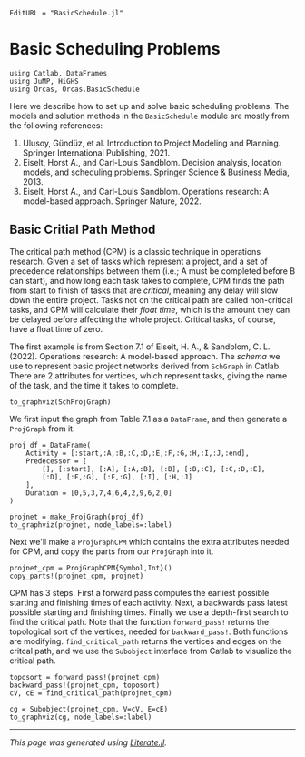 ```@meta
EditURL = "BasicSchedule.jl"
```

 # Basic Scheduling Problems

````@example BasicSchedule
using Catlab, DataFrames
using JuMP, HiGHS
using Orcas, Orcas.BasicSchedule
````

Here we describe how to set up and solve basic scheduling problems. The models and
solution methods in the `BasicSchedule` module are mostly from the following references:
  1. Ulusoy, Gündüz, et al. Introduction to Project Modeling and Planning. Springer International Publishing, 2021.
  2. Eiselt, Horst A., and Carl-Louis Sandblom. Decision analysis, location models, and scheduling problems. Springer Science & Business Media, 2013.
  3. Eiselt, Horst A., and Carl-Louis Sandblom. Operations research: A model-based approach. Springer Nature, 2022.

## Basic Critial Path Method

The critical path method (CPM) is a classic technique in operations research. Given a set of tasks which represent
a project, and a set of precedence relationships between them (i.e.; A must be completed before B can start), and
how long each task takes to complete, CPM finds the path from start to finish of tasks that are *critical*, meaning
any delay will slow down the entire project. Tasks not on the critical path are called non-critical tasks, and
CPM will calculate their *float time*, which is the amount they can be delayed before affecting the whole project.
Critical tasks, of course, have a float time of zero.

The first example is from Section 7.1 of Eiselt, H. A., & Sandblom, C. L. (2022). Operations research: A model-based approach.
The *schema* we use to represent basic project networks derived from `SchGraph` in Catlab. There are 2 attributes
for vertices, which represent tasks, giving the name of the task, and the time it takes to complete.

````@example BasicSchedule
to_graphviz(SchProjGraph)
````

We first input the graph from Table 7.1 as a `DataFrame`, and then generate a `ProjGraph` from it.

````@example BasicSchedule
proj_df = DataFrame(
    Activity = [:start,:A,:B,:C,:D,:E,:F,:G,:H,:I,:J,:end],
    Predecessor = [
        [], [:start], [:A], [:A,:B], [:B], [:B,:C], [:C,:D,:E],
        [:D], [:F,:G], [:F,:G], [:I], [:H,:J]
    ],
    Duration = [0,5,3,7,4,6,4,2,9,6,2,0]
)

projnet = make_ProjGraph(proj_df)
to_graphviz(projnet, node_labels=:label)
````

Next we'll make a `ProjGraphCPM` which contains the extra attributes needed for CPM, and copy the parts
from our `ProjGraph` into it.

````@example BasicSchedule
projnet_cpm = ProjGraphCPM{Symbol,Int}()
copy_parts!(projnet_cpm, projnet)
````

CPM has 3 steps. First a forward pass computes the earliest possible starting and finishing times of each activity.
Next, a backwards pass latest possible starting and finishing times. Finally we use a depth-first search to find
the critical path. Note that the function `forward_pass!` returns the topological sort of the vertices, needed for
`backward_pass!`. Both functions are modifying. `find_critical_path` returns the vertices and edges on the critcal
path, and we use the `Subobject` interface from Catlab to visualize the critical path.

````@example BasicSchedule
toposort = forward_pass!(projnet_cpm)
backward_pass!(projnet_cpm, toposort)
cV, cE = find_critical_path(projnet_cpm)

cg = Subobject(projnet_cpm, V=cV, E=cE)
to_graphviz(cg, node_labels=:label)
````

---

*This page was generated using [Literate.jl](https://github.com/fredrikekre/Literate.jl).*

